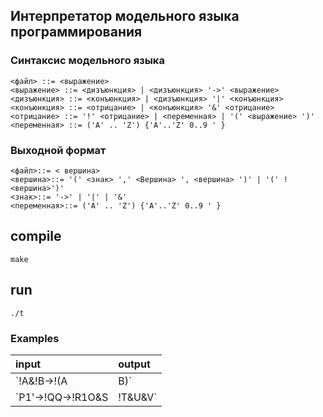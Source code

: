 ## Интерпретатор модельного языка программирования

### Синтаксис модельного языка
    <файл> ::= <выражение>
    <выражение> ::= <дизъюнкция> | <дизъюнкция> '->' <выражение>
    <дизъюнкция> ::= <конъюнкция> | <дизъюнкция> '|' <конъюнкция>
    <конъюнкция> ::= <отрицание> | <конъюнкция> '&' <отрицание>
    <отрицание> ::= '!' <отрицание> | <переменная> | '(' <выражение> ')'
    <переменная> ::= ('A' .. 'Z') {'A'..'Z' 0..9 ' }
   
### Выходной формат
    <файл>::= < вершина>
    <вершина>::= '(' <знак> ',' <Вершина> ', <вершина> ')' | '(' ! <вершина>')'
    <знак>::= '->' | '|' | '&'
    <переменная>::= ('A' .. 'Z') {'A'..'Z' 0..9 ' }

## compile
`make`

## run
`./t`

### Examples
| input  | output     |
|:-------|:-----------|
|`!A&!B->!(A|B)`| `(->,(&,(!,A),(!,B)),(!,(|,A,B)))`|
|`P1'->!QQ->!R1O&S|!T&U&V`|`(->,P1',(->,(!,QQ),(|,(&,(!,R1O),S),(&,(&,(!,T),U),V))))`
